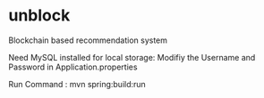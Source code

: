 # unblock
Blockchain based recommendation system

Need MySQL installed for local storage: Modifiy the Username and Password in Application.properties

Run Command : mvn spring:build:run

